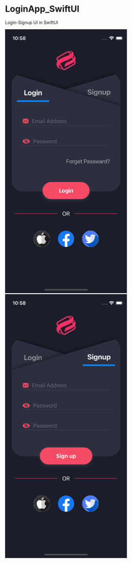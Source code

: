 # LoginApp_SwiftUI
Login-Signup UI in SwiftUI

<img src="/LoginApp/Screen/login.png" alt="" width="400" height="867"/>             <img src="/LoginApp/Screen/signup.png" alt="" width="400" height="867"/>


<!-- <p align="left"> <img src="/LoginApp/Screen/login.png" alt="" width="400" height="867"/> </p><p align="right"> <img src="/LoginApp/Screen/login.png" alt="" width="400" height="867"/> </p> -->
